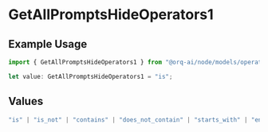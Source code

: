 # GetAllPromptsHideOperators1

## Example Usage

```typescript
import { GetAllPromptsHideOperators1 } from "@orq-ai/node/models/operations";

let value: GetAllPromptsHideOperators1 = "is";
```

## Values

```typescript
"is" | "is_not" | "contains" | "does_not_contain" | "starts_with" | "ends_with" | "is_empty" | "is_not_empty"
```